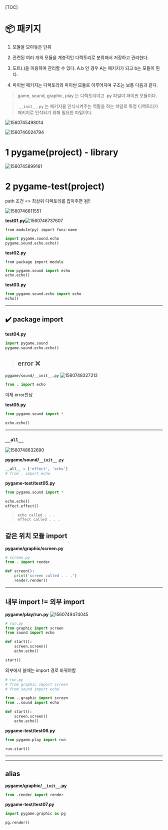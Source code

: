 [TOC]

# :package: 패키지

  1) 모듈을 모아놓은 단위

  2) 관련된 여러 개의 모듈을 계층적인 디렉토리로 분류해서 저장하고 관리한다.

  3) 도트(.)을 이용하여 관리할 수 있다.  A.b 인 경우 A는 패키지가 되고 b는 모듈이 된다.

  4) 파이썬 패키지는 디렉토리와 파이썬 모듈로 이루어지며 구조는 보통 다음과 같다.

>  	game, sound, graphic, play 는 디렉토리이고  .py 파일이 파이썬 모듈이다.

> ​     `__init__.py` 는 패키지를 인식시켜주는 역활을 하는 파일로 특정 디렉토리가 패키지로 인식되기 위해 필요한 파일이다.

![1560745498014](assets/1560745498014.png)



![1560746024794](assets/1560746024794.png)



# 1 pygame(project) - library

![1560745899161](assets/1560745899161.png)



# 2 pygame-test(project)

path 조건 => 최상위 디렉토리를 잡아주면 됨!!

![1560746611551](assets/1560746611551.png)



**test01.py**![1560746737607](assets/1560746737607.png)

`from module(py) import func-name`

```python
import pygame.sound.echo
pygame.sound.echo.echo()
```



**test02.py**

`from package import module`

```python
from pygame.sound import echo
echo.echo()
```



**test03.py**

```python
from pygame.sound.echo import echo
echo()
```



---

## :heavy_check_mark: package import

**test04.py**

```python
import pygame.sound
pygame.sound.echo.echo()
```

> ## e​r​ror​ :x:



`pggame/sound/__init__.py`  ![1560748327212](assets/1560748327212.png)

```python
from . import echo
```

 이제 error안남



**test05.py**

```python
from pygame.sound import *

echo.echo()
```



---

### `__all__`

![1560748632690](assets/1560748632690.png)

**pygame/sound/`__init__.py`**

```python
__all__ = ['effect', 'echo']
# from . import echo
```



**pygame-test/test05.py**

```python
from pygame.sound import *

echo.echo()
effect.effect()
```

> ```
> echo called . . .
> effect called . . .
> ```



## 같은 위치 모듈 import

**pygame/graphic/screen.py**

```python
# screen.py
from . import render

def screen():
    print('screen called . . .')
    render.render()
```



---



## 내부 import != 외부 import

**pygame/play/run.py** ![1560749474045](assets/1560749474045.png)

```python
# run.py
from graphic import screen
from sound import echo

def start():
    screen.screen()
    echo.echo()

start()
```



외부에서 쓸때는 import 경로 바꿔야함

```python
# run.py
# from graphic import screen
# from sound import echo

from ..graphic import screen
from ..sound import echo

def start():
    screen.screen()
    echo.echo()
```



**pygame-test/test06.py**

```python
from pygame.play import run

run.start()
```

---





---

## alias

**pygame/graphic/`__init__`.py**

```python
from .render import render
```

**pygame-test/test07.py**

```python
import pygame.graphic as pg

pg.render()
```

